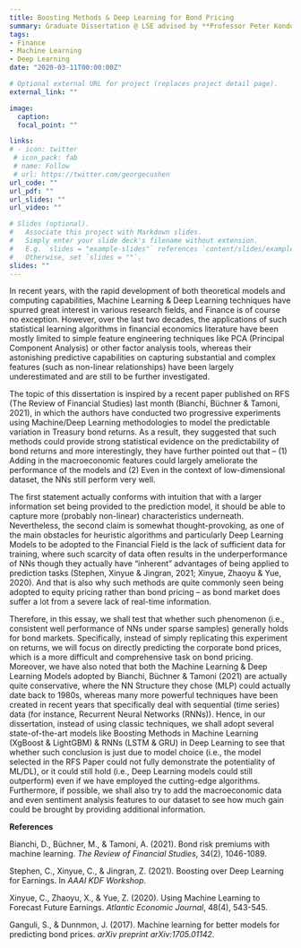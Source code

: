 ```yaml
---
title: Boosting Methods & Deep Learning for Bond Pricing
summary: Graduate Dissertation @ LSE advised by **Professor Peter Kondor**
tags:
- Finance
- Machine Learning
- Deep Learning
date: "2020-03-11T00:00:00Z"

# Optional external URL for project (replaces project detail page).
external_link: ""

image:
  caption: 
  focal_point: ""

links:
# - icon: twitter
 # icon_pack: fab
 # name: Follow
 # url: https://twitter.com/georgecushen
url_code: ""
url_pdf: ""
url_slides: ""
url_video: ""

# Slides (optional).
#   Associate this project with Markdown slides.
#   Simply enter your slide deck's filename without extension.
#   E.g. `slides = "example-slides"` references `content/slides/example-slides.md`.
#   Otherwise, set `slides = ""`.
slides: ""
---
```


In recent years, with the rapid development of both theoretical models and computing capabilities, Machine Learning & Deep Learning techniques have spurred great interest in various research fields, and Finance is of course no exception. However, over the last two decades, the applications of such statistical learning algorithms in financial economics literature have been mostly limited to simple feature engineering techniques like PCA (Principal Component Analysis) or other factor analysis tools, whereas their astonishing predictive capabilities on capturing substantial and complex features (such as non-linear relationships) have been largely underestimated and are still to be further investigated. 

The topic of this dissertation is inspired by a recent paper published on RFS (The Review of Financial Studies) last month (Bianchi, Büchner & Tamoni, 2021), in which the authors have conducted two progressive experiments using Machine/Deep Learning methodologies to model the predictable variation in Treasury bond returns. As a result, they suggested that such methods could provide strong statistical evidence on the predictability of bond returns and more interestingly, they have further pointed out that – (1) Adding in the macroeconomic features could largely ameliorate the performance of the models and (2) Even in the context of low-dimensional dataset, the NNs still perform very well.

The first statement actually conforms with intuition that with a larger information set being provided to the prediction model, it should be able to capture more (probably non-linear) characteristics underneath. Nevertheless, the second claim is somewhat thought-provoking, as one of the main obstacles for heuristic algorithms and particularly Deep Learning Models to be adopted to the Financial Field is the lack of sufficient data for training, where such scarcity of data often results in the underperformance of NNs though they actually have “inherent” advantages of being applied to prediction tasks (Stephen, Xinyue & Jingran, 2021; Xinyue, Zhaoyu & Yue, 2020). And that is also why such methods are quite commonly seen being adopted to equity pricing rather than bond pricing – as bond market does suffer a lot from a severe lack of real-time information.

Therefore, in this essay, we shall test that whether such phenomenon (i.e., consistent well performance of NNs under sparse samples) generally holds for bond markets. Specifically, instead of simply replicating this experiment on returns, we will focus on directly predicting the corporate bond prices, which is a more difficult and comprehensive task on bond pricing. Moreover, we have also noted that both the Machine Learning & Deep Learning Models adopted by Bianchi, Büchner & Tamoni (2021) are actually quite conservative, where the NN Structure they chose (MLP) could actually date back to 1980s, whereas many more powerful techniques have been created in recent years that specifically deal with sequential (time series) data (for instance, Recurrent Neural Networks (RNNs)). Hence, in our dissertation, instead of using classic techniques, we shall adopt several state-of-the-art models like Boosting Methods in Machine Learning (XgBoost & LightGBM) & RNNs (LSTM & GRU) in Deep Learning to see that whether such conclusion is just due to model choice (i.e., the model selected in the RFS Paper could not fully demonstrate the potentiality of ML/DL), or it could still hold (i.e., Deep Learning models could still outperform) even if we have employed the cutting-edge algorithms. Furthermore, if possible, we shall also try to add the macroeconomic data and even sentiment analysis features to our dataset to see how much gain could be brought by providing additional information.

**References**

Bianchi, D., Büchner, M., & Tamoni, A. (2021). Bond risk premiums with machine learning. _The Review of Financial Studies_, 34(2), 1046-1089.

Stephen, C., Xinyue, C., & Jingran, Z. (2021). Boosting over Deep Learning for Earnings. In _AAAI KDF Workshop_.

Xinyue, C., Zhaoyu, X., & Yue, Z. (2020). Using Machine Learning to Forecast Future Earnings. _Atlantic Economic Journal_, 48(4), 543-545.

Ganguli, S., & Dunnmon, J. (2017). Machine learning for better models for predicting bond prices. _arXiv preprint arXiv:1705.01142_.
